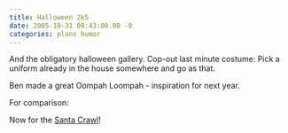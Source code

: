 ```yaml
---
title: Halloween 2k5
date: 2005-10-31 08:43:00.00 -8
categories: plans humor
---
```

And the obligatory halloween gallery. Cop-out last minute costume: Pick a uniform already in the house somewhere and go as that.

Ben made a great Oompah Loompah - inspiration for next year.

For comparison:

Now for the [Santa Crawl](http://www.jokerbone.com/2004/12/06/santacrawl-04/)!
